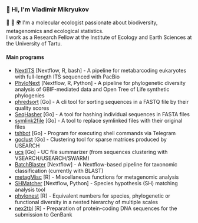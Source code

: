 ### 👋 Hi, I'm Vladimir Mikryukov

🧬 🍄 🌍 I'm a molecular ecologist passionate about biodiversity, metagenomics and ecological statistics.  
I work as a Research Fellow at the Institute of Ecology and Earth Sciences at the University of Tartu.

#### Main programs

- [NextITS](https://github.com/vmikk/NextITS) [Nextflow, R, bash] - A pipeline for metabarcoding eukaryotes with full-length ITS sequenced with PacBio 
- [PhyloNext](https://github.com/vmikk/PhyloNext) [Nextflow, R, Python] - A pipeline for phylogenetic diversity analysis of GBIF-mediated data and Open Tree of Life synthetic phylogenies
- [phredsort](https://github.com/vmikk/phredsort) [Go] - A cli tool for sorting sequences in a FASTQ file by their quality scores
- [SeqHasher](https://github.com/vmikk/SeqHasher) [Go] - A tool for hashing individual sequences in FASTA files 
- [symlink2file](https://github.com/vmikk/symlink2file) [Go] - A tool to replace symlinked files with their original files 
- [tshbot](https://github.com/vmikk/tshbot) [Go] - Program for executing shell commands via Telegram 
- [goclust](https://github.com/vmikk/goclust) [Go] - Clustering tool for sparse matrices produced by USEARCH 
- [ucs](https://github.com/vmikk/ucs) [Go] - UC file summarizer (from sequences clustering with VSEARCH/USEARCH/SWARM) 
- [BatchBlaster](https://github.com/vmikk/BatchBlaster) [Nextflow] - A Nextflow-based pipeline for taxonomic classification (currently with BLAST) 
- [metagMisc](https://github.com/vmikk/metagMisc) [R] - Miscellaneous functions for metagenomic analysis
- [SHMatcher](https://github.com/vmikk/SHMatcher) [Nextflow, Python] - Species hypothesis (SH) matching analysis tool 
- [phylonest](https://github.com/vmikk/phylonest) [R] - Equivalent numbers for species, phylogenetic or functional diversity in a nested hierarchy of multiple scales 
- [nex2tbl](https://github.com/Mycology-Microbiology-Center/nex2tbl) [R] - Preparation of protein-coding DNA sequences for the submission to GenBank
